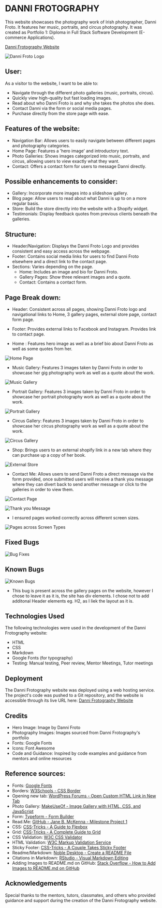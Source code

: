 # DANNI FROTOGRAPHY

This website showcases the photography work of Irish photographer, Danni Froto. It features her music, portraits, and circus photography. It was created as Portfolio 1: Diploma in Full Stack Software Development (E-commerce Applications).

[Danni Frotography Website](https://dannironan.github.io/Danni-Frotography/)

![Danni Froto Logo](assets/images/dannifrotologo.png)

## User:

As a visitor to the website, I want to be able to:

- Navigate through the different photo galleries (music, portraits, circus).
- Quickly view high-quality but fast loading images.
- Read about who Danni Froto is and why she takes the photos she does.
- Contact Danni via the form or social media pages.
- Purchase directly from the store page with ease.

## Features of the website:

- Navigation Bar: Allows users to easily navigate between different pages and photography categories.
- Home Page: Features a 'hero image' and introductory text.
- Photo Galleries: Shows images categorized into music, portraits, and circus, allowing users to view exactly what they want.
- Contact: Offers a contact form for users to message Danni directly.

## Possible enhancements to consider:

- Gallery: Incorporate more images into a slideshow gallery.
- Blog page: Allow users to read about what Danni is up to on a more regular basis.
- Store: Build the store directly into the website with a Shopify widget.
- Testimonials: Display feedback quotes from previous clients beneath the galleries.

## Structure:

- Header/Navigation: Displays the Danni Froto Logo and provides consistent and easy access across the webpage.
- Footer: Contains social media links for users to find Danni Froto elsewhere and a direct link to the contact page.
- Sections: Varies depending on the page.
  - Home: Includes an image and bio for Danni Froto.
  - Gallery Pages: Show three relevant images and a quote.
  - Contact: Contains a contact form.

## Page Break down:
- Header: Consistent across all pages, showing Danni Froto logo and navigational links to Home, 3 gallery pages, external store page, contact form page.
- Footer: Provides external links to Facebook and Instagram. Provides link to contact page.

- Home : Features hero image as well as a brief bio about Danni Froto as well as some quotes from her.

![Home Page](assets/images/read-me/home-screenshot.png)

- Music Gallery: Features 3 images taken by Danni Froto in order to showcase her gig photography work as well as a quote about the work.

![Music Gallery](assets/images/read-me/music-screenshot.png)

- Portrait Gallery: Features 3 images taken by Danni Froto in order to showcase her portrait photography work as well as a quote about the work.

![Portrait Gallery](assets/images/read-me/portrait-screenshot.png)

- Circus Gallery: Features 3 images taken by Danni Froto in order to showcase her circus photography work as well as a quote about the work.

![Circus Gallery](assets/images/read-me/circus-screenshot.png)

- Shop: Brings users to an external shopify link in a new tab where they can purchase up a copy of her book. 

![External Store](assets/images/read-me/store-screenshot.png)

- Contact Me: Allows users to send Danni Froto a direct message via the form provided, once submitted users will receive a thank you message where they can divert back to send another message or click to the galleries in order to view them.

![Contact Page](assets/images/read-me/contact-screenshot.png)

![Thank you Message](assets/images/read-me/thankyou-screenshot.png)

- I ensured pages worked correctly across different screen sizes.

![Pages across Screen Types](assets/images/read-me/demo-screen-sizes.jpg)


## Fixed Bugs
![Bug Fixes](assets/images/read-me/bug-fixes.png)

## Known Bugs
![Known Bugs](assets/images/read-me/known-bug.png)

- This bug is present across the gallery pages on the website, however I chose to leave it as it is, the site has div elements. I chose not to add additonal Header elements eg. H2, as I liek the layout as it is. 

## Technologies Used

The following technologies were used in the development of the Danni Frotography website:

- HTML
- CSS
- Markdown
- Google Fonts (for typography)
- Testing: Manual testing, Peer review, Mentor Meetings, Tutor meetings

## Deployment

The Danni Frotography website was deployed using a web hosting service. The project's code was pushed to a Git repository, and the website is accessible through its live URL here: [Danni Frotography Website](https://dannironan.github.io/Danni-Frotography/)

## Credits

- Hero Image: Image by Danni Froto
- Photography Images: Images sourced from Danni Frotography's portfolio
- Fonts: Google Fonts
- Icons: Font Awesome
- Code and Guidance: Inspired by code examples and guidance from mentors and online resources

## Reference sources:

- Fonts: [Google Fonts](https://fonts.google.com/)
- Borders: [W3Schools - CSS Border](https://www.w3schools.com/css/css_border.asp)
- Opening new tab: [WordPress Forums - Open Custom HTML Link in New Tab](https://wordpress.com/forums/topic/how-to-open-custom-html-link-to-open-in-new-tab/#:~:text=You%20can%20make%20a%20HTML,target%3D%E2%80%9D_blank%E2%80%9D%20attribute.)
- Photo Gallery: [MakeUseOf - Image Gallery with HTML, CSS, and JavaScript](https://www.makeuseof.com/image-gallery-html-css-javascript/)
- Form: [Typeform - Form Builder](https://www.typeform.com/try/form-builder/)
- Read.Me: [GitHub - Jane B. McKenna - Milestone Project 1](https://github.com/janebmckenna/milestone-project-1)
- CSS: [CSS-Tricks - A Guide to Flexbox](https://css-tricks.com/snippets/css/a-guide-to-flexbox/)
- Grid: [CSS-Tricks - A Complete Guide to Grid](https://css-tricks.com/snippets/css/complete-guide-grid/)
- CSS Validation: [W3C CSS Validator](https://jigsaw.w3.org/css-validator/)
- HTML Validation: [W3C Markup Validation Service](https://validator.w3.org/)
- Sticky Footer: [CSS-Tricks - A Couple Takes Sticky Footer](https://css-tricks.com/couple-takes-sticky-footer/)
- Readme/Markdown: [Noble Desktop - Create a README File](https://www.nobledesktop.com/learn/git/create-a-readme-file)
- Citations in Markdown: [RStudio - Visual Markdown Editing](https://rstudio.github.io/visual-markdown-editing/citations.html#:~:text=You%20insert%20citations%20by%20either,and%20are%20separated%20by%20semicolons.)
- Adding Images to README.md on GitHub: [Stack Overflow - How to Add Images to README.md on GitHub](https://stackoverflow.com/questions/14494747/how-to-add-images-to-readme-md-on-github)

## Acknowledgements

Special thanks to the mentors, tutors, classmates, and others who provided guidance and support during the creation of the Danni Frotography website.

